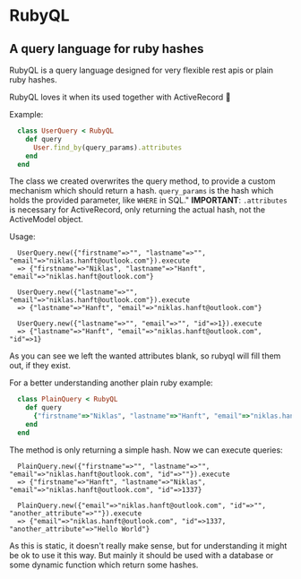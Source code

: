 # RubyQL
## A query language for ruby hashes

RubyQL is a query language designed for very flexible rest apis or plain ruby hashes.

RubyQL loves it when its used together with ActiveRecord 🤤

Example:
``` ruby
  class UserQuery < RubyQL
    def query
      User.find_by(query_params).attributes
    end
  end
```

The class we created overwrites the query method, to provide a custom mechanism which should return a hash. `query_params` is 
the hash which holds the provided parameter, like `WHERE` in SQL." **IMPORTANT**: `.attributes` is necessary for 
ActiveRecord, only returning the actual hash, not the ActiveModel object.

Usage:
```
  UserQuery.new({"firstname"=>"", "lastname"=>"", "email"=>"niklas.hanft@outlook.com"}).execute
  => {"firstname"=>"Niklas", "lastname"=>"Hanft", "email"=>"niklas.hanft@outlook.com"}
  
  UserQuery.new({"lastname"=>"", "email"=>"niklas.hanft@outlook.com"}).execute
  => {"lastname"=>"Hanft", "email"=>"niklas.hanft@outlook.com"}
  
  UserQuery.new({"lastname"=>"", "email"=>"", "id"=>1}).execute
  => {"lastname"=>"Hanft", "email"=>"niklas.hanft@outlook.com", "id"=>1}
```

As you can see we left the wanted attributes blank, so rubyql will fill them out, if they exist.

For a better understanding another plain ruby example:

``` ruby
  class PlainQuery < RubyQL
    def query
      {"firstname"=>"Niklas", "lastname"=>"Hanft", "email"=>"niklas.hanft@outlook.com", "id"=>1337, "another_attribute"=>"Hello World"}
    end
  end
```

The method is only returning a simple hash. Now we can execute queries:

```
  PlainQuery.new({"firstname"=>"", "lastname"=>"", "email"=>"niklas.hanft@outlook.com", "id"=>""}).execute
  => {"firstname"=>"Hanft", "lastname"=>"Niklas", "email"=>"niklas.hanft@outlook.com", "id"=>1337}
  
  PlainQuery.new({"email"=>"niklas.hanft@outlook.com", "id"=>"", "another_attribute"=>""}).execute
  => {"email"=>"niklas.hanft@outlook.com", "id"=>1337, "another_attribute"=>"Hello World"}
```

As this is static, it doesn't really make sense, but for understanding it might be ok to use it this way. But mainly it
should be used with a database or some dynamic function which return some hashes.


